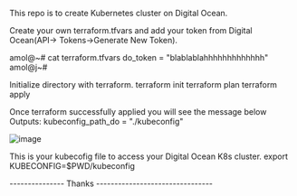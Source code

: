 This repo is to create Kubernetes cluster on Digital Ocean.

Create your own terraform.tfvars and add your token from Digital Ocean(API-> Tokens->Generate New Token).

 
  amol@~# cat terraform.tfvars
   do_token = "blablablahhhhhhhhhhhhh"
  amol@j~#
  
Initialize directory with terraform.
  terraform init
  terraform plan
  terraform apply

Once terraform successfully applied you will see the message below
  Outputs:
  kubeconfig_path_do = "./kubeconfig"

![image](https://github.com/amolvkharche/digitalOceank8s/assets/83961171/18e0bcd9-a391-4980-9734-06876f52796c)

This is your kubecofig file to access your Digital Ocean K8s cluster.
   export KUBECONFIG=$PWD/kubeconfig

--------------- Thanks --------------------------------
